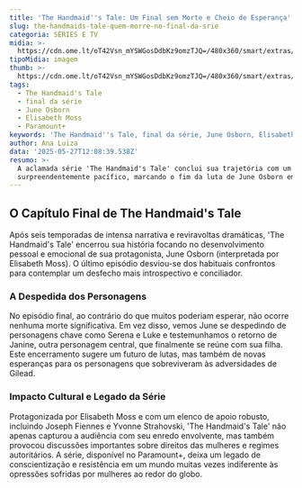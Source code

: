 ```yaml
---
title: 'The Handmaid''s Tale: Um Final sem Morte e Cheio de Esperança'
slug: the-handmaids-tale-quem-morre-no-final-da-srie
categoria: SÉRIES E TV
midia: >-
  https://cdn.ome.lt/oT42Vsn_mYSWGosDdbKz9omzTJQ=/480x360/smart/extras/conteudos/the-handmaids-tale-morre.png
tipoMidia: imagem
thumb: >-
  https://cdn.ome.lt/oT42Vsn_mYSWGosDdbKz9omzTJQ=/480x360/smart/extras/conteudos/the-handmaids-tale-morre.png
tags:
  - The Handmaid's Tale
  - final da série
  - June Osborn
  - Elisabeth Moss
  - Paramount+
keywords: 'The Handmaid''s Tale, final da série, June Osborn, Elisabeth Moss, Paramount+'
author: Ana Luiza
data: '2025-05-27T12:08:39.538Z'
resumo: >-
  A aclamada série 'The Handmaid's Tale' conclui sua trajetória com um final
  surpreendentemente pacífico, marcando o fim da luta de June Osborn em Gilead.
---
```


## O Capítulo Final de The Handmaid's Tale

Após seis temporadas de intensa narrativa e reviravoltas dramáticas, 'The Handmaid's Tale' encerrou sua história focando no desenvolvimento pessoal e emocional de sua protagonista, June Osborn (interpretada por Elisabeth Moss). O último episódio desviou-se dos habituais confrontos para contemplar um desfecho mais introspectivo e conciliador.

### A Despedida dos Personagens

No episódio final, ao contrário do que muitos poderiam esperar, não ocorre nenhuma morte significativa. Em vez disso, vemos June se despedindo de personagens chave como Serena e Luke e testemunhamos o retorno de Janine, outra personagem central, que finalmente se reúne com sua filha. Este encerramento sugere um futuro de lutas, mas também de novas esperanças para os personagens que sobreviveram às adversidades de Gilead.

### Impacto Cultural e Legado da Série

Protagonizada por Elisabeth Moss e com um elenco de apoio robusto, incluindo Joseph Fiennes e Yvonne Strahovski, 'The Handmaid's Tale' não apenas capturou a audiência com seu enredo envolvente, mas também provocou discussões importantes sobre direitos das mulheres e regimes autoritários. A série, disponível no Paramount+, deixa um legado de conscientização e resistência em um mundo muitas vezes indiferente às opressões sofridas por mulheres ao redor do globo.
